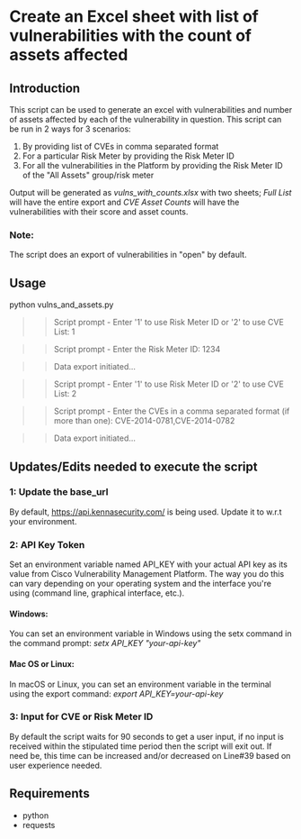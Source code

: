 # Create an Excel sheet with list of vulnerabilities with the count of assets affected

## Introduction
This script can be used to generate an excel with vulnerabilities and number of assets affected by each of the vulnerability in question. This script can be run in 2 ways for 3 scenarios:
1) By providing list of CVEs in comma separated format
2) For a particular Risk Meter by providing the Risk Meter ID
3) For all the vulnerabilities in the Platform by providing the Risk Meter ID of the "All Assets" group/risk meter

Output will be generated as *vulns_with_counts.xlsx* with two sheets; *Full List* will have the entire export and *CVE Asset Counts* will have the vulnerabilities 
with their score and asset counts.

### Note:
The script does an export of vulnerabilities in "open" by default.
  
## Usage
python vulns_and_assets.py

>>Script prompt - Enter '1' to use Risk Meter ID or '2' to use CVE List: 1

>>Script prompt - Enter the Risk Meter ID: 1234

>>Data export initiated...




>>Script prompt - Enter '1' to use Risk Meter ID or '2' to use CVE List: 2

>>Script prompt - Enter the CVEs in a comma separated format (if more than one): CVE-2014-0781,CVE-2014-0782

>>Data export initiated...


## Updates/Edits needed to execute the script

### 1: Update the base_url 
By default, https://api.kennasecurity.com/ is being used. Update it to w.r.t your environment.

### 2: API Key Token
Set an environment variable named API_KEY with your actual API key as its value from Cisco Vulnerability Management Platform. The way you do this can vary depending on your operating system and the interface you're using (command line, graphical interface, etc.).
#### Windows:
You can set an environment variable in Windows using the setx command in the command prompt:
*setx API_KEY "your-api-key"*

#### Mac OS or Linux:
In macOS or Linux, you can set an environment variable in the terminal using the export command:
*export API_KEY=your-api-key*

### 3: Input for CVE or Risk Meter ID
By default the script waits for 90 seconds to get a user input, if no input is received within the stipulated time period then the script will exit out. If need be, 
this time can be increased and/or decreased on Line#39 based on user experience needed.

## Requirements
* python
* requests

